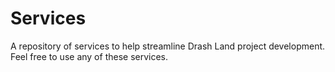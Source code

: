 # Services

A repository of services to help streamline Drash Land project development. Feel free to use any of these services.
